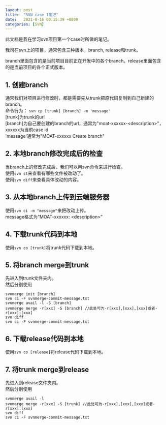 ```yaml
---
layout: post
title:  "SVN case 1笔记"
date:   2021-8-16 00:15:39 +0800
categories: [SVN]
---
```


此文档是我在学习svn项目第一个case时所做的笔记。  

我司在svn上的项目，通常包含三种版本，branch, release和trunk。  

branch里面包含的是当前项目目前正在开发中的各个branch。release里面包含的是当前项目的各个正式版本。  

## 1. 创建branch

通常我们对项目进行修改时，都是需要先从trunk把原代码复制到自己新建的branch。  
命令行为： `svn cp [trunk] [branch] -m 'message'`  
[trunk]为trunk的url  
[branch]为自己要创建的branch的url，通常为"moat-xxxxxx-\<description\>"，xxxxxx为当前case id  
'message'通常为"MOAT-xxxxxx Create branch"  

## 2. 本地branch修改完成后的检查

当branch上的修改完成后，我们可以用svn命令来进行检查。  
使用`svn st`来查看有哪些文件被改动了。  
使用`svn diff`来查看具体改动的内容。  

## 3. 从本地branch上传到云端服务器

使用`svn ci -m "message"`来把改动上传。  
message格式为“MOAT-xxxxxx: \<description\>”  

## 4. 下载trunk代码到本地  

使用`svn co [trunk]`将trunk代码下载到本地。  

## 5. 将branch merge到trunk

先进入到trunk文件夹内。  
然后分别使用
```
svnmerge init [branch]  
svn ci -F svnmerge-commit-message.txt
svnmerge avail -l -S [branch]
svnmerge merge -r[xxx] -S [branch] //此处可为-r[xxx],[xxx],[xxx]或者-r[xxx]:[xxx]
svn diff
svn ci -F svnmerge-commit-message.txt
```

## 6. 下载release代码到本地  

使用`svn co [release]`将release代码下载到本地。 

## 7. 将trunk merge到release

先进入到release文件夹内。  
然后分别使用
```
svnmerge avail -l
svnmerge merge -r[xxx] -S [trunk] //此处可为-r[xxx],[xxx],[xxx]或者-r[xxx]:[xxx]
svn diff
svn ci -F svnmerge-commit-message.txt
```